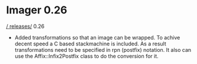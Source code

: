# Imager 0.26

[ / ](..) [releases/](./) 0.26

- Added transformations so that an image can be wrapped.  To achive decent speed a C based stackmachine is included. As a result  transformations need to be specified in rpn (postfix) notation. It  also can use the Affix::Infix2Postfix class to do the conversion for it.